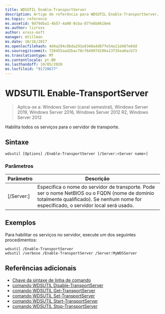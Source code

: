 ```yaml
---
title: WDSUTIL Enable-TransportServer
description: Artigo de referência para WDSUTIL Enable-TransportServer, que habilita todos os serviços para o servidor de transporte.
ms.topic: reference
ms.assetid: 9d79dba1-4b57-4a00-8cba-877e6b8618e6
ms.author: lizross
author: eross-msft
manager: mtillman
ms.date: 10/16/2017
ms.openlocfilehash: 4d4a294c0bda291e8340a4d8ffe54a11d487e0dd
ms.sourcegitcommit: 720455aad2bac78cf64997d196a13f35ea0acb73
ms.translationtype: MT
ms.contentlocale: pt-BR
ms.lasthandoff: 10/05/2020
ms.locfileid: "91729677"
---
```

# <a name="wdsutil-enable-transportserver"></a>WDSUTIL Enable-TransportServer

> Aplica-se a: Windows Server (canal semestral), Windows Server 2019, Windows Server 2016, Windows Server 2012 R2, Windows Server 2012

Habilita todos os serviços para o servidor de transporte.

## <a name="syntax"></a>Sintaxe
```
wdsutil [Options] /Enable-TransportServer [/Server:<Server name>]
```
### <a name="parameters"></a>Parâmetros
|Parâmetro|Descrição|
|-------|--------|
|[/Server:<Server name>]|Especifica o nome do servidor de transporte. Pode ser o nome NetBIOS ou o FQDN (nome de domínio totalmente qualificado). Se nenhum nome for especificado, o servidor local será usado.|
## <a name="examples"></a>Exemplos
Para habilitar os serviços no servidor, execute um dos seguintes procedimentos:
```
wdsutil /Enable-TransportServer
wdsutil /verbose /Enable-TransportServer /Server:MyWDSServer
```
## <a name="additional-references"></a>Referências adicionais
- [Chave da sintaxe de linha de comando](command-line-syntax-key.md)
- [comando WDSUTIL Disable-TransportServer](wdsutil-disable-transportserver.md)
- [comando WDSUTIL Get-TransportServer](wdsutil-get-transportserver.md)
- [comando WDSUTIL Set-TransportServer](wdsutil-set-transportserver.md)
- [comando WDSUTIL Start-TransportServer](wdsutil-start-transportserver.md)
- [comando WDSUTIL Stop-TransportServer](wdsutil-stop-transportserver.md)
